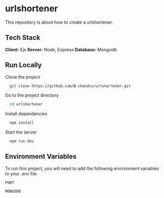 # urlshortener

This repository is about how to create a urlshortener.



  ## Tech Stack

**Client:** Ejs
**Server:** Node, Express
**Database:** Mongodb

## Run Locally

Clone the project

```bash
  git clone https://github.com/B-chandru/urlshortener.git
```

Go to the project directory

```bash
  cd urlshortener
```

Install dependencies

```bash
  npm install
```

Start the server

```bash
  npm run dev
```

  
## Environment Variables

To run this project, you will need to add the following environment variables to your .env file

`PORT`

`MONGODB`

  


  


  
    
